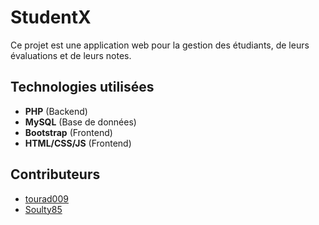 # StudentX

Ce projet est une application web pour la gestion des étudiants, de leurs évaluations et de leurs notes.

## Technologies utilisées

- **PHP** (Backend)
- **MySQL** (Base de données)
- **Bootstrap** (Frontend)
- **HTML/CSS/JS** (Frontend)

## Contributeurs

- [tourad009](https://github.com/tourad009)
- [Soulty85](https://github.com/Soulty85)
